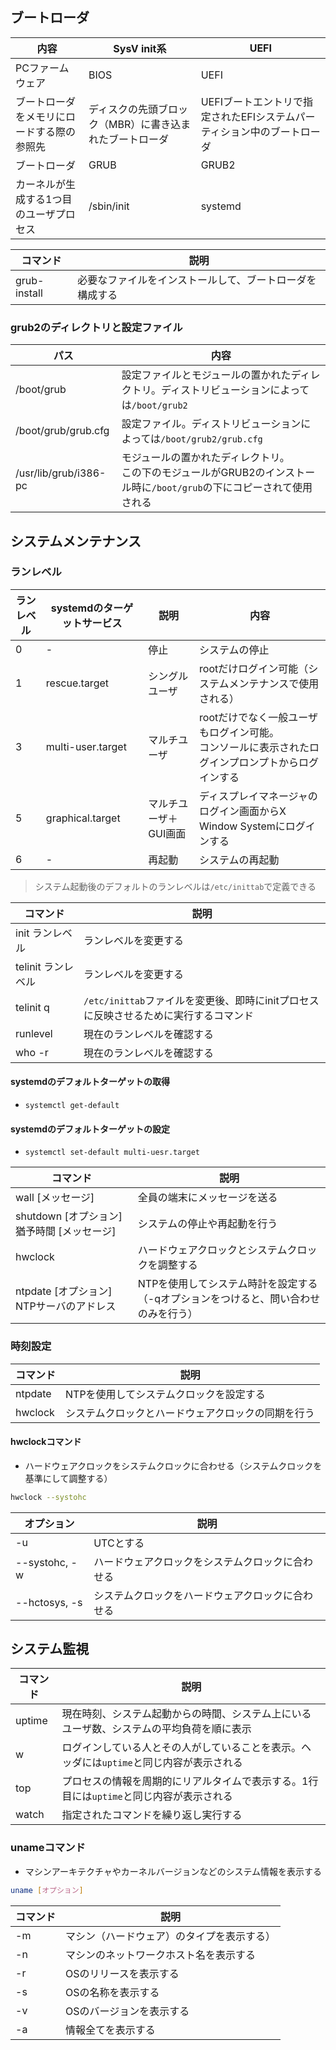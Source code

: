 ## ブートローダ

|内容|SysV init系|UEFI|
|-|-|-|
|PCファームウェア|BIOS|UEFI|
|ブートローダをメモリにロードする際の参照先|ディスクの先頭ブロック（MBR）に書き込まれたブートローダ|UEFIブートエントリで指定されたEFIシステムパーティション中のブートローダ|
|ブートローダ|GRUB|GRUB2|
|カーネルが生成する1つ目のユーザプロセス|/sbin/init|systemd|

|コマンド|説明|
|-|-|
|grub-install|必要なファイルをインストールして、ブートローダを構成する|


### grub2のディレクトリと設定ファイル

|パス|内容|
|-|-|
|/boot/grub|設定ファイルとモジュールの置かれたディレクトリ。ディストリビューションによっては`/boot/grub2`|
|/boot/grub/grub.cfg|設定ファイル。ディストリビューションによっては`/boot/grub2/grub.cfg`|
|/usr/lib/grub/i386-pc|モジュールの置かれたディレクトリ。<br>この下のモジュールがGRUB2のインストール時に`/boot/grub`の下にコピーされて使用される|


## システムメンテナンス

### ランレベル

|ランレベル|systemdのターゲットサービス|説明|内容|
|-|-|-|-|
|0|-|停止|システムの停止|
|1|rescue.target|シングルユーザ|rootだけログイン可能（システムメンテナンスで使用される）|
|3|multi-user.target|マルチユーザ|rootだけでなく一般ユーザもログイン可能。<br>コンソールに表示されたログインプロンプトからログインする|
|5|graphical.target|マルチユーザ＋GUI画面|ディスプレイマネージャのログイン画面からX Window Systemにログインする|
|6|-|再起動|システムの再起動|

> システム起動後のデフォルトのランレベルは`/etc/inittab`で定義できる

|コマンド|説明|
|-|-|
|init ランレベル|ランレベルを変更する|
|telinit ランレベル|ランレベルを変更する|
|telinit q|`/etc/inittab`ファイルを変更後、即時にinitプロセスに反映させるために実行するコマンド|
|runlevel|現在のランレベルを確認する|
|who -r|現在のランレベルを確認する|

#### systemdのデフォルトターゲットの取得
- `systemctl get-default`

#### systemdのデフォルトターゲットの設定
- `systemctl set-default multi-uesr.target`

|コマンド|説明|
|-|-|
|wall [メッセージ]|全員の端末にメッセージを送る|
|shutdown [オプション] 猶予時間 [メッセージ]|システムの停止や再起動を行う|
|hwclock|ハードウェアクロックとシステムクロックを調整する|
|ntpdate [オプション] NTPサーバのアドレス|NTPを使用してシステム時計を設定する（-qオプションをつけると、問い合わせのみを行う）|


### 時刻設定

|コマンド|説明|
|-|-|
|ntpdate|NTPを使用してシステムクロックを設定する
|hwclock|システムクロックとハードウェアクロックの同期を行う

#### hwclockコマンド

- ハードウェアクロックをシステムクロックに合わせる（システムクロックを基準にして調整する）

```sh
hwclock --systohc
```

|オプション|説明|
|-|-|
|-u|UTCとする|
|--systohc, -w|ハードウェアクロックをシステムクロックに合わせる|
|--hctosys, -s|システムクロックをハードウェアクロックに合わせる|


## システム監視

|コマンド|説明|
|-|-|
|uptime|現在時刻、システム起動からの時間、システム上にいるユーザ数、システムの平均負荷を順に表示|
|w|ログインしている人とその人がしていることを表示。ヘッダには`uptime`と同じ内容が表示される|
|top|プロセスの情報を周期的にリアルタイムで表示する。1行目には`uptime`と同じ内容が表示される|
|watch|指定されたコマンドを繰り返し実行する|

### unameコマンド

- マシンアーキテクチャやカーネルバージョンなどのシステム情報を表示する

``` sh
uname [オプション]
```

|コマンド|説明|
|-|-|
|-m|マシン（ハードウェア）のタイプを表示する）
|-n|マシンのネットワークホスト名を表示する
|-r|OSのリリースを表示する
|-s|OSの名称を表示する
|-v|OSのバージョンを表示する
|-a|情報全てを表示する
